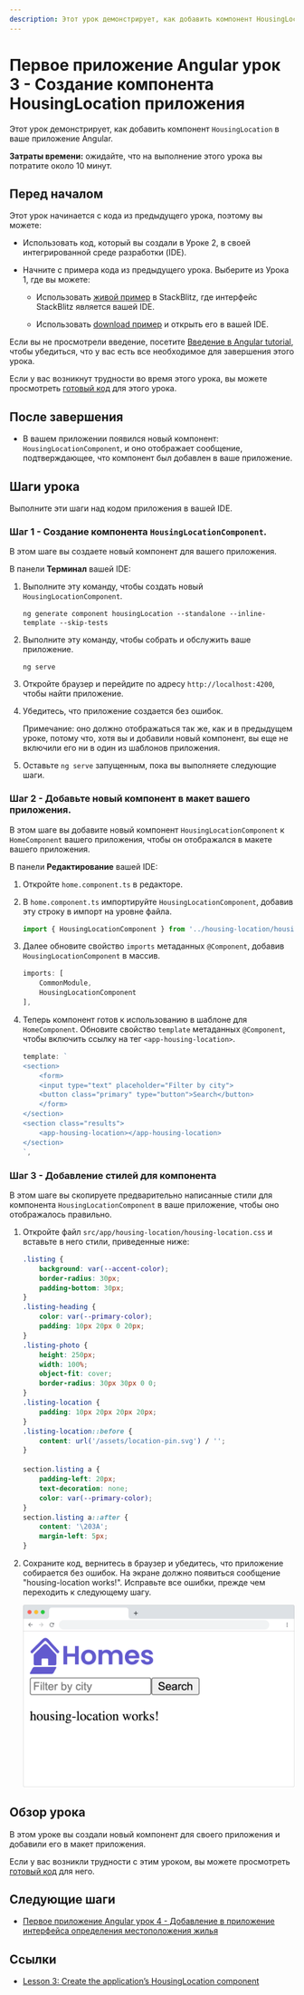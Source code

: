 ```yaml
---
description: Этот урок демонстрирует, как добавить компонент HousingLocation в ваше приложение Angular
---
```


# Первое приложение Angular урок 3 - Создание компонента HousingLocation приложения

Этот урок демонстрирует, как добавить компонент `HousingLocation` в ваше приложение Angular.

**Затраты времени:** ожидайте, что на выполнение этого урока вы потратите около 10 минут.

## Перед началом

Этот урок начинается с кода из предыдущего урока, поэтому вы можете:

-   Использовать код, который вы создали в Уроке 2, в своей интегрированной среде разработки (IDE).

-   Начните с примера кода из предыдущего урока. Выберите <live-example name="first-app-lesson-02"></live-example> из Урока 1, где вы можете:

    -   Использовать [живой пример](https://angular.io/generated/live-examples/first-app-lesson-02/stackblitz.html) в StackBlitz, где интерфейс StackBlitz является вашей IDE.

    -   Использовать [download пример](https://angular.io/generated/zips/first-app-lesson-02/first-app-lesson-02.zip) и открыть его в вашей IDE.

Если вы не просмотрели введение, посетите [Введение в Angular tutorial](first-app.md), чтобы убедиться, что у вас есть все необходимое для завершения этого урока.

Если у вас возникнут трудности во время этого урока, вы можете просмотреть [готовый код](https://angular.io/generated/live-examples/first-app-lesson-03/stackblitz.html) для этого урока.

## После завершения

-   В вашем приложении появился новый компонент: `HousingLocationComponent`, и оно отображает сообщение, подтверждающее, что компонент был добавлен в ваше приложение.

## Шаги урока

Выполните эти шаги над кодом приложения в вашей IDE.

### Шаг 1 - Создание компонента `HousingLocationComponent`.

В этом шаге вы создаете новый компонент для вашего приложения.

В панели **Терминал** вашей IDE:

1.  Выполните эту команду, чтобы создать новый `HousingLocationComponent`.

    ```shell
    ng generate component housingLocation --standalone --inline-template --skip-tests
    ```

2.  Выполните эту команду, чтобы собрать и обслужить ваше приложение.

    ```shell
    ng serve
    ```

3.  Откройте браузер и перейдите по адресу `http://localhost:4200`, чтобы найти приложение.

4.  Убедитесь, что приложение создается без ошибок.

    Примечание: оно должно отображаться так же, как и в предыдущем уроке, потому что, хотя вы и добавили новый компонент, вы еще не включили его ни в один из шаблонов приложения.

5.  Оставьте `ng serve` запущенным, пока вы выполняете следующие шаги.

### Шаг 2 - Добавьте новый компонент в макет вашего приложения.

В этом шаге вы добавите новый компонент `HousingLocationComponent` к `HomeComponent` вашего приложения, чтобы он отображался в макете вашего приложения.

В панели **Редактирование** вашей IDE:

1.  Откройте `home.component.ts` в редакторе.

2.  В `home.component.ts` импортируйте `HousingLocationComponent`, добавив эту строку в импорт на уровне файла.

    ```ts
    import { HousingLocationComponent } from '../housing-location/housing-location.component';
    ```

3.  Далее обновите свойство `imports` метаданных `@Component`, добавив `HousingLocationComponent` в массив.

    ```ts
    imports: [
    	CommonModule,
    	HousingLocationComponent
    ],
    ```

4.  Теперь компонент готов к использованию в шаблоне для `HomeComponent`. Обновите свойство `template` метаданных `@Component`, чтобы включить ссылку на тег `<app-housing-location>`.

    ```ts
    template: `
    <section>
    	<form>
    	<input type="text" placeholder="Filter by city">
    	<button class="primary" type="button">Search</button>
    	</form>
    </section>
    <section class="results">
    	<app-housing-location></app-housing-location>
    </section>
    `,
    ```

### Шаг 3 - Добавление стилей для компонента

В этом шаге вы скопируете предварительно написанные стили для компонента `HousingLocationComponent` в ваше приложение, чтобы оно отображалось правильно.

1.  Откройте файл `src/app/housing-location/housing-location.css` и вставьте в него стили, приведенные ниже:

    ```css
    .listing {
        background: var(--accent-color);
        border-radius: 30px;
        padding-bottom: 30px;
    }
    .listing-heading {
        color: var(--primary-color);
        padding: 10px 20px 0 20px;
    }
    .listing-photo {
        height: 250px;
        width: 100%;
        object-fit: cover;
        border-radius: 30px 30px 0 0;
    }
    .listing-location {
        padding: 10px 20px 20px 20px;
    }
    .listing-location::before {
        content: url('/assets/location-pin.svg') / '';
    }

    section.listing a {
        padding-left: 20px;
        text-decoration: none;
        color: var(--primary-color);
    }
    section.listing a::after {
        content: '\203A';
        margin-left: 5px;
    }
    ```

2.  Сохраните код, вернитесь в браузер и убедитесь, что приложение собирается без ошибок. На экране должно появиться сообщение "housing-location works!". Исправьте все ошибки, прежде чем переходить к следующему шагу.

    ![рамка браузера приложения homes-app, отображающая логотип, поле ввода текста фильтра, кнопку поиска и сообщение](homes-app-lesson-03-step-2.png)

## Обзор урока

В этом уроке вы создали новый компонент для своего приложения и добавили его в макет приложения.

Если у вас возникли трудности с этим уроком, вы можете просмотреть [готовый код](https://angular.io/generated/live-examples/first-app-lesson-03/stackblitz.html) для него.

## Следующие шаги

-   [Первое приложение Angular урок 4 - Добавление в приложение интерфейса определения местоположения жилья](first-app-lesson-04.md)

## Ссылки

-   [Lesson 3: Create the application’s HousingLocation component](https://angular.io/tutorial/first-app/first-app-lesson-03)
